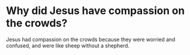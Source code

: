 # Why did Jesus have compassion on the crowds?

Jesus had compassion on the crowds because they were worried and confused, and were like sheep without a shepherd.
